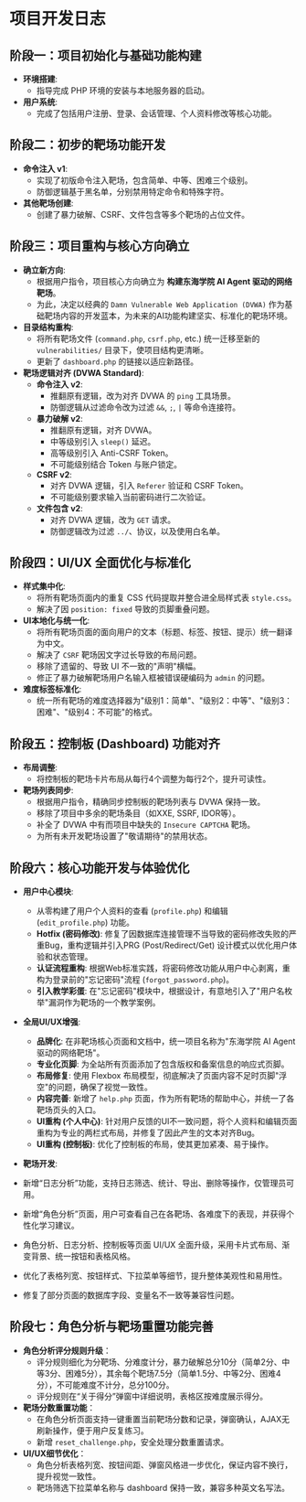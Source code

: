 # 项目开发日志

## 阶段一：项目初始化与基础功能构建

- **环境搭建**:
  - 指导完成 PHP 环境的安装与本地服务器的启动。
- **用户系统**:
  - 完成了包括用户注册、登录、会话管理、个人资料修改等核心功能。

## 阶段二：初步的靶场功能开发

- **命令注入 v1**:
  - 实现了初版命令注入靶场，包含简单、中等、困难三个级别。
  - 防御逻辑基于黑名单，分别禁用特定命令和特殊字符。
- **其他靶场创建**:
  - 创建了暴力破解、CSRF、文件包含等多个靶场的占位文件。

## 阶段三：项目重构与核心方向确立

- **确立新方向**:
  - 根据用户指令，项目核心方向确立为 **构建东海学院 AI Agent 驱动的网络靶场**。
  - 为此，决定以经典的 `Damn Vulnerable Web Application (DVWA)` 作为基础靶场内容的开发蓝本，为未来的AI功能构建坚实、标准化的靶场环境。
- **目录结构重构**:
  - 将所有靶场文件 (`command.php`, `csrf.php`, etc.) 统一迁移至新的 `vulnerabilities/` 目录下，使项目结构更清晰。
  - 更新了 `dashboard.php` 的链接以适应新路径。
- **靶场逻辑对齐 (DVWA Standard)**:
  - **命令注入 v2**:
    - 推翻原有逻辑，改为对齐 DVWA 的 `ping` 工具场景。
    - 防御逻辑从过滤命令改为过滤 `&&`, `;`, `|` 等命令连接符。
  - **暴力破解 v2**:
    - 推翻原有逻辑，对齐 DVWA。
    - 中等级别引入 `sleep()` 延迟。
    - 高等级别引入 Anti-CSRF Token。
    - 不可能级别结合 Token 与账户锁定。
  - **CSRF v2**:
    - 对齐 DVWA 逻辑，引入 `Referer` 验证和 CSRF Token。
    - 不可能级别要求输入当前密码进行二次验证。
  - **文件包含 v2**:
    - 对齐 DVWA 逻辑，改为 `GET` 请求。
    - 防御逻辑改为过滤 `../`、协议，以及使用白名单。

## 阶段四：UI/UX 全面优化与标准化

- **样式集中化**:
  - 将所有靶场页面内的重复 CSS 代码提取并整合进全局样式表 `style.css`。
  - 解决了因 `position: fixed` 导致的页脚重叠问题。
- **UI本地化与统一化**:
  - 将所有靶场页面的面向用户的文本（标题、标签、按钮、提示）统一翻译为中文。
  - 解决了 `CSRF` 靶场因文字过长导致的布局问题。
  - 移除了遗留的、导致 UI 不一致的"声明"横幅。
  - 修正了暴力破解靶场用户名输入框被错误硬编码为 `admin` 的问题。
- **难度标签标准化**:
  - 统一所有靶场的难度选择器为"级别1：简单"、"级别2：中等"、"级别3：困难"、"级别4：不可能"的格式。

## 阶段五：控制板 (Dashboard) 功能对齐

- **布局调整**:
  - 将控制板的靶场卡片布局从每行4个调整为每行2个，提升可读性。
- **靶场列表同步**:
  - 根据用户指令，精确同步控制板的靶场列表与 DVWA 保持一致。
  - 移除了项目中多余的靶场条目（如XXE, SSRF, IDOR等）。
  - 补全了 DVWA 中有而项目中缺失的 `Insecure CAPTCHA` 靶场。
  - 为所有未开发靶场设置了"敬请期待"的禁用状态。 

## 阶段六：核心功能开发与体验优化

- **用户中心模块**:
  - 从零构建了用户个人资料的查看 (`profile.php`) 和编辑 (`edit_profile.php`) 功能。
  - **Hotfix (密码修改)**: 修复了因数据库连接管理不当导致的密码修改失败的严重Bug，重构逻辑并引入PRG (Post/Redirect/Get) 设计模式以优化用户体验和状态管理。
  - **认证流程重构**: 根据Web标准实践，将密码修改功能从用户中心剥离，重构为登录前的"忘记密码"流程 (`forgot_password.php`)。
  - **引入教学彩蛋**: 在"忘记密码"模块中，根据设计，有意地引入了"用户名枚举"漏洞作为靶场的一个教学案例。

- **全局UI/UX增强**:
  - **品牌化**: 在非靶场核心页面和文档中，统一项目名称为"东海学院 AI Agent 驱动的网络靶场"。
  - **专业化页脚**: 为全站所有页面添加了包含版权和备案信息的响应式页脚。
  - **布局修复**: 使用 Flexbox 布局模型，彻底解决了页面内容不足时页脚"浮空"的问题，确保了视觉一致性。
  - **内容完善**: 新增了 `help.php` 页面，作为所有靶场的帮助中心，并统一了各靶场页头的入口。
  - **UI重构 (个人中心)**: 针对用户反馈的UI不一致问题，将个人资料和编辑页面重构为专业的两栏式布局，并修复了因此产生的文本对齐Bug。 
  - **UI重构 (控制板)**: 优化了控制板的布局，使其更加紧凑、易于操作。

- **靶场开发**:
- 新增“日志分析”功能，支持日志筛选、统计、导出、删除等操作，仅管理员可用。
- 新增“角色分析”页面，用户可查看自己在各靶场、各难度下的表现，并获得个性化学习建议。
- 角色分析、日志分析、控制板等页面 UI/UX 全面升级，采用卡片式布局、渐变背景、统一按钮和表格风格。
- 优化了表格列宽、按钮样式、下拉菜单等细节，提升整体美观性和易用性。
- 修复了部分页面的数据库字段、变量名不一致等兼容性问题。 

## 阶段七：角色分析与靶场重置功能完善

- **角色分析评分规则升级**：
  - 评分规则细化为分靶场、分难度计分，暴力破解总分10分（简单2分、中等3分、困难5分），其余每个靶场7.5分（简单1.5分、中等2分、困难4分），不可能难度不计分，总分100分。
  - 评分规则在“关于得分”弹窗中详细说明，表格区按难度展示得分。
- **靶场分数重置功能**：
  - 在角色分析页面支持一键重置当前靶场分数和记录，弹窗确认，AJAX无刷新操作，便于用户反复练习。
  - 新增 `reset_challenge.php`，安全处理分数重置请求。
- **UI/UX细节优化**：
  - 角色分析表格列宽、按钮间距、弹窗风格进一步优化，保证内容不换行，提升视觉一致性。
  - 靶场筛选下拉菜单名称与 dashboard 保持一致，兼容多种英文名写法。 